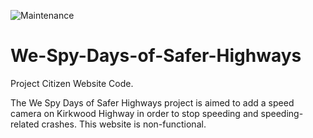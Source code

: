 ![Maintenance](https://img.shields.io/maintenance/no/2024)

# We-Spy-Days-of-Safer-Highways
Project Citizen Website Code.

The We Spy Days of Safer Highways project is aimed to add a speed camera on Kirkwood Highway in order to stop speeding and speeding-related crashes. This website is non-functional.
